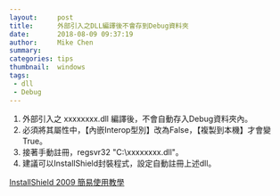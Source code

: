 ```yaml
---
layout:     post
title:      外部引入之DLL編譯後不會存到Debug資料夾
date:       2018-08-09 09:37:19
author:     Mike Chen
summary:    
categories: tips
thumbnail:  windows
tags:
 - dll
 - Debug
---
```


1. 外部引入之 xxxxxxxx.dll 編譯後，不會自動存入Debug資料夾內。
2. 必須將其屬性中，【內嵌Interop型別】改為False，【複製到本機】才會變True。
3. 接著手動註冊，regsvr32 "C:\xxxxxxxx.dll"。
4. 建議可以InstallShield封裝程式，設定自動註冊上述dll。

[InstallShield 2009 簡易使用教學](http://blog.yam.com/terrytg259/article/28081300)